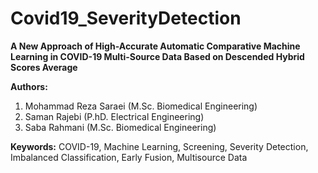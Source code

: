 # Covid19_SeverityDetection
**A New Approach of High-Accurate Automatic Comparative Machine Learning in COVID-19 Multi-Source Data Based on Descended Hybrid Scores Average**

**Authors:**

1. Mohammad Reza Saraei (M.Sc. Biomedical Engineering)
2. Saman Rajebi (P.hD. Electrical Engineering)
3. Saba Rahmani (M.Sc. Biomedical Engineering)

**Keywords:**  COVID-19, Machine Learning, Screening, Severity Detection, Imbalanced Classification, Early Fusion, Multisource Data
